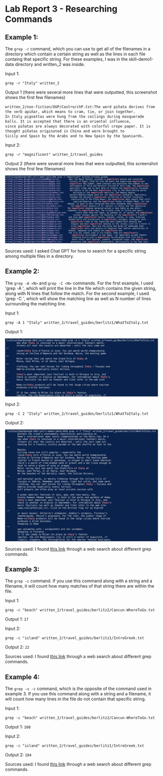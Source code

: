 # Lab Report 3 - Researching Commands

## Example 1:

The `grep -r` command, which you can use to get all of the filenames in a directory which contain a certain string as well as the lines in each file containg that specific string. For these examples, I was in the skill-demo1-data directory and written_2 was inside. 

Input 1:
```
grep -r "Italy" written_2
```
Output 1 (there were several more lines that were outputted, this screenshot shows the first few filenames)

```
written_2/non-fiction/OUP/Castro/chP.txt:The word piñata derives from the verb apiñar, which means to cram, tie, or join together. 
In Italy pignattas were hung from the ceilings during masquerade balls. It is accepted that there is an oriental influence, 
since piñatas are always decorated with colorful crepe paper. It is thought piñatas originated in China and were brought to 
Sicily and Spain by the Arabs and to New Spain by the Spaniards.
```

Input 2:
```
grep -r "magnificent" written_2/travel_guides
```
Output 2 (there were several more lines that were outputted, this screenshot shows the first few filenames)

![Image](https://raw.githubusercontent.com/sahananar/cse15l-lab-reports/main/Screen%20Shot%202023-02-13%20at%208.08.39%20PM.png)

Sources used: I asked Chat GPT for how to search for a specific string among multiple files in a directory. 

## Example 2:

The `grep -A <N>` and `grep -C <N>` commands. For the first example, I used 'grep -A <N>', which will print the line in the file which contains the given string, along with N lines that follow the match. For the second example, I used 'grep -C <N>', which will show the matching line as well as N number of lines surrounding the matching line. 

Input 1:
```
grep -A 1 "Italy" written_2/travel_guides/berlitz1/WhatToItaly.txt
```
Output 1:

![Image](https://raw.githubusercontent.com/sahananar/cse15l-lab-reports/main/Screen%20Shot%202023-02-13%20at%208.36.38%20PM.png)

Input 2:
```
grep -C 2 "Italy" written_2/travel_guides/berlitz1/WhatToItaly.txt
```
Output 2: 

![Image](https://raw.githubusercontent.com/sahananar/cse15l-lab-reports/main/Screen%20Shot%202023-02-13%20at%208.36.57%20PM.png)

Sources used: I found [this link](https://www.thegeekstuff.com/2009/03/15-practical-unix-grep-command-examples/) through a web search about different grep commands. 
  
## Example 3:
  
The `grep -c` command. If you use this command along with a string and a filename, it will count how many matches of that string there are within the file. 

Input 1:
```
grep -c "beach" written_2/travel_guides/berlitz2/Cancun-WhereToGo.txt
```
Output 1:
`17`

Input 2:
```
grep -c "island" written_2/travel_guides/berlitz1/IntroGreek.txt
```
Output 2: 
`22`

Sources used: I found [this link](https://www.thegeekstuff.com/2009/03/15-practical-unix-grep-command-examples/) through a web search about different grep commands. 
  
## Example 4:
  
The `grep -v -c` command, which is the opposite of the command used in example 3. If you use this command along with a string and a filename, it will count how many lines in the file do not contain that specific string. 

Input 1:
```
grep -c "beach" written_2/travel_guides/berlitz2/Cancun-WhereToGo.txt
```
Output 1:
`108`

Input 2:
```
grep -c "island" written_2/travel_guides/berlitz1/IntroGreek.txt
```
Output 2: 
`104`

Sources used: I found [this link](https://www.thegeekstuff.com/2009/03/15-practical-unix-grep-command-examples/) through a web search about different grep commands. 
